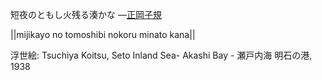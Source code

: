 短夜のともし火残る湊かな
—[正岡子規](https://ja.wikipedia.org/wiki/正岡子規)

||mijikayo no tomoshibi nokoru minato kana||

浮世絵: Tsuchiya Koitsu, Seto Inland Sea- Akashi Bay - 瀬戸内海 明石の港, 1938